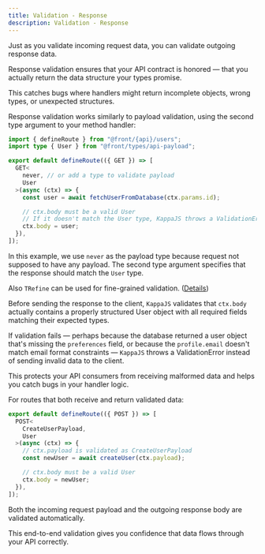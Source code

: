 ```yaml
---
title: Validation - Response
description: Validation - Response
---
```


Just as you validate incoming request data, you can validate outgoing response data.

Response validation ensures that your API contract is honored —
that you actually return the data structure your types promise.

This catches bugs where handlers might return incomplete objects, wrong types, or unexpected structures.

Response validation works similarly to payload validation,
using the second type argument to your method handler:

```ts [api/users/index.ts]
import { defineRoute } from "@front/{api}/users";
import type { User } from "@front/types/api-payload";

export default defineRoute(({ GET }) => [
  GET<
    never, // or add a type to validate payload
    User
  >(async (ctx) => {
    const user = await fetchUserFromDatabase(ctx.params.id);

    // ctx.body must be a valid User
    // If it doesn't match the User type, KappaJS throws a ValidationError
    ctx.body = user;
  }),
]);
```

In this example, we use `never` as the payload type because request not supposed to have any payload.
The second type argument specifies that the response should match the `User` type.

Also `TRefine` can be used for fine-grained validation. ([Details](/validation/refine))

Before sending the response to the client,
`KappaJS` validates that `ctx.body` actually contains a properly structured User object
with all required fields matching their expected types.

If validation fails — perhaps because the database returned a user object that's missing the `preferences` field,
or because the `profile.email` doesn't match email format constraints — `KappaJS` throws a ValidationError
instead of sending invalid data to the client.

This protects your API consumers from receiving malformed data and helps you catch bugs in your handler logic.

For routes that both receive and return validated data:

```ts [api/example/index.ts]
export default defineRoute(({ POST }) => [
  POST<
    CreateUserPayload,
    User
  >(async (ctx) => {
    // ctx.payload is validated as CreateUserPayload
    const newUser = await createUser(ctx.payload);

    // ctx.body must be a valid User
    ctx.body = newUser;
  }),
]);
```

Both the incoming request payload and the outgoing response body are validated automatically.

This end-to-end validation gives you confidence that data flows through your API correctly.

